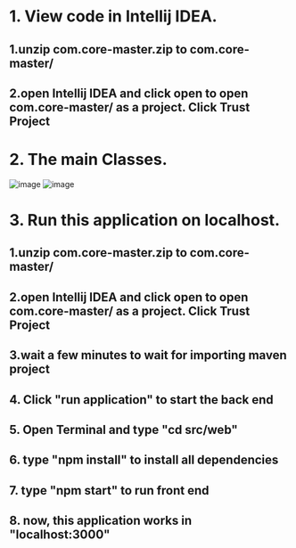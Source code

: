 # 1. View code in Intellij IDEA.
## 1.unzip com.core-master.zip to com.core-master/
## 2.open Intellij IDEA and click open to open com.core-master/ as a project. Click Trust Project

# 2. The main Classes.
![image](https://user-images.githubusercontent.com/108515512/183372768-8ac7cb07-0da5-436d-a758-6915b941512b.png)
![image](https://user-images.githubusercontent.com/108515512/183372898-f7604cf6-ea8a-420a-b420-5f07cfe15f5a.png)


# 3. Run this application on localhost.
## 1.unzip com.core-master.zip to com.core-master/
## 2.open Intellij IDEA and click open to open com.core-master/ as a project. Click Trust Project
## 3.wait a few minutes to wait for importing maven project
## 4. Click "run application" to start the back end
## 5. Open Terminal and type "cd src/web"
## 6. type "npm install" to install all dependencies
## 7. type "npm start" to run front end 
## 8. now, this application works in "localhost:3000"
